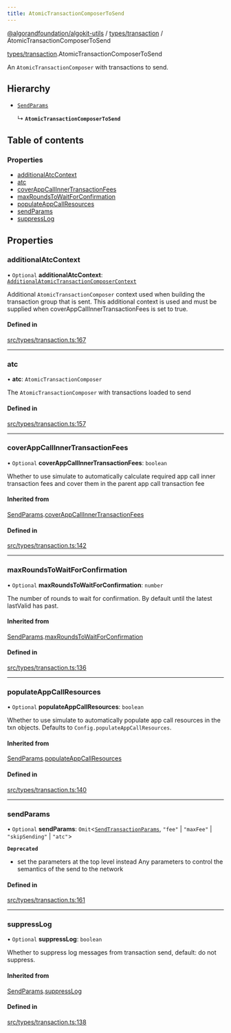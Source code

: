 ```yaml
---
title: AtomicTransactionComposerToSend
---
```


[@algorandfoundation/algokit-utils](/reference/algokit-utils-ts/api/readme/) / [types/transaction](/reference/algokit-utils-ts/api/modules/types_transaction/) / AtomicTransactionComposerToSend

[types/transaction](/reference/algokit-utils-ts/api/modules/types_transaction/).AtomicTransactionComposerToSend

An `AtomicTransactionComposer` with transactions to send.

## Hierarchy

- [`SendParams`]()

  ↳ **`AtomicTransactionComposerToSend`**

## Table of contents

### Properties

- [additionalAtcContext](#additionalatccontext)
- [atc](#atc)
- [coverAppCallInnerTransactionFees](#coverappcallinnertransactionfees)
- [maxRoundsToWaitForConfirmation](#maxroundstowaitforconfirmation)
- [populateAppCallResources](#populateappcallresources)
- [sendParams](#sendparams)
- [suppressLog](#suppresslog)

## Properties

### additionalAtcContext

• `Optional` **additionalAtcContext**: [`AdditionalAtomicTransactionComposerContext`]()

Additional `AtomicTransactionComposer` context used when building the transaction group that is sent.
This additional context is used and must be supplied when coverAppCallInnerTransactionFees is set to true.

#### Defined in

[src/types/transaction.ts:167](https://github.com/algorandfoundation/algokit-utils-ts/blob/main/src/types/transaction.ts#L167)

---

### atc

• **atc**: `AtomicTransactionComposer`

The `AtomicTransactionComposer` with transactions loaded to send

#### Defined in

[src/types/transaction.ts:157](https://github.com/algorandfoundation/algokit-utils-ts/blob/main/src/types/transaction.ts#L157)

---

### coverAppCallInnerTransactionFees

• `Optional` **coverAppCallInnerTransactionFees**: `boolean`

Whether to use simulate to automatically calculate required app call inner transaction fees and cover them in the parent app call transaction fee

#### Inherited from

[SendParams]().[coverAppCallInnerTransactionFees](#coverappcallinnertransactionfees)

#### Defined in

[src/types/transaction.ts:142](https://github.com/algorandfoundation/algokit-utils-ts/blob/main/src/types/transaction.ts#L142)

---

### maxRoundsToWaitForConfirmation

• `Optional` **maxRoundsToWaitForConfirmation**: `number`

The number of rounds to wait for confirmation. By default until the latest lastValid has past.

#### Inherited from

[SendParams]().[maxRoundsToWaitForConfirmation](#maxroundstowaitforconfirmation)

#### Defined in

[src/types/transaction.ts:136](https://github.com/algorandfoundation/algokit-utils-ts/blob/main/src/types/transaction.ts#L136)

---

### populateAppCallResources

• `Optional` **populateAppCallResources**: `boolean`

Whether to use simulate to automatically populate app call resources in the txn objects. Defaults to `Config.populateAppCallResources`.

#### Inherited from

[SendParams]().[populateAppCallResources](#populateappcallresources)

#### Defined in

[src/types/transaction.ts:140](https://github.com/algorandfoundation/algokit-utils-ts/blob/main/src/types/transaction.ts#L140)

---

### sendParams

• `Optional` **sendParams**: `Omit`\<[`SendTransactionParams`](), `"fee"` \| `"maxFee"` \| `"skipSending"` \| `"atc"`\>

**`Deprecated`**

- set the parameters at the top level instead
  Any parameters to control the semantics of the send to the network

#### Defined in

[src/types/transaction.ts:161](https://github.com/algorandfoundation/algokit-utils-ts/blob/main/src/types/transaction.ts#L161)

---

### suppressLog

• `Optional` **suppressLog**: `boolean`

Whether to suppress log messages from transaction send, default: do not suppress.

#### Inherited from

[SendParams]().[suppressLog](#suppresslog)

#### Defined in

[src/types/transaction.ts:138](https://github.com/algorandfoundation/algokit-utils-ts/blob/main/src/types/transaction.ts#L138)

